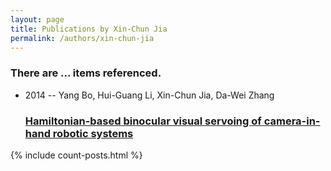 ```yaml
---
layout: page
title: Publications by Xin-Chun Jia
permalink: /authors/xin-chun-jia
---
```


<h3 id="number-posts">There are ... items referenced.</h3>
<ul class="post-list">
<li><span class='post-meta'>2014 -- Yang Bo, Hui-Guang Li, Xin-Chun Jia, Da-Wei Zhang</span><h3><a class='post-link' href="{{ site.baseurl }}/hamiltonian-based-binocular-visual-servoing-of-camera-in-hand-robotic-systems">Hamiltonian-based binocular visual servoing of camera-in-hand robotic systems</a></h3></li>

</ul>
{% include count-posts.html %}
